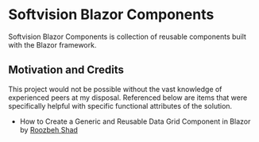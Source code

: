 # Softvision Blazor Components

Softvision Blazor Components is collection of reusable components built with the Blazor framework.

## Motivation and Credits

This project would not be possible without the vast knowledge of experienced peers at my disposal. Referenced below are items that were specifically helpful with specific functional attributes of the solution.

- How to Create a Generic and Reusable Data Grid Component in Blazor by [Roozbeh Shad](https://www.youtube.com/@RoozbehShad/videos)
